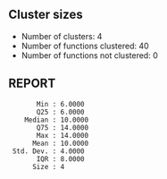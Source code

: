 ## Cluster sizes
* Number of clusters: 4
* Number of functions clustered: 40
* Number of functions not clustered: 0

## REPORT
```
       Min : 6.0000
       Q25 : 6.0000
    Median : 10.0000
       Q75 : 14.0000
       Max : 14.0000
      Mean : 10.0000
 Std. Dev. : 4.0000
       IQR : 8.0000
      Size : 4
```